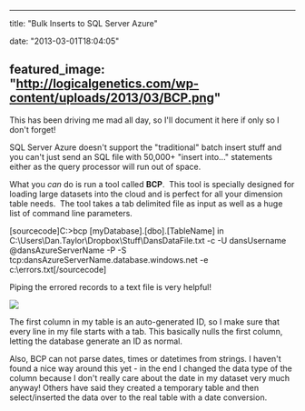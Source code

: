 
---
title: "Bulk Inserts to SQL Server Azure"

date: "2013-03-01T18:04:05"

featured_image: "http://logicalgenetics.com/wp-content/uploads/2013/03/BCP.png"
---


This has been driving me mad all day, so I'll document it here if only so I don't forget!

SQL Server Azure doesn't support the "traditional" batch insert stuff and you can't just send an SQL file with 50,000+ "insert into..." statements either as the query processor will run out of space.

What you *can* do is run a tool called **BCP**.  This tool is specially designed for loading large datasets into the cloud and is perfect for all your dimension table needs.  The tool takes a tab delimited file as input as well as a huge list of command line parameters.

[sourcecode]C:\>bcp [myDatabase].[dbo].[TableName] in C:\Users\Dan.Taylor\Dropbox\Stuff\DansDataFile.txt -c -U dansUsername
@dansAzureServerName -P <password> -S tcp:dansAzureServerName.database.windows.net -e c:\errors.txt[/sourcecode]

Piping the errored records to a text file is very helpful!

<a href="http://logicalgenetics.com/wp-content/uploads/2013/03/BCP.png"><img src="http://logicalgenetics.com/wp-content/uploads/2013/03/BCP.png"/></a>

The first column in my table is an auto-generated ID, so I make sure that every line in my file starts with a tab.  This basically nulls the first column, letting the database generate an ID as normal.

Also, BCP can not parse dates, times or datetimes from strings.  I haven't found a nice way around this yet - in the end I changed the data type of the column because I don't really care about the date in my dataset very much anyway!  Others have said they created a temporary table and then select/inserted the data over to the real table with a date conversion.